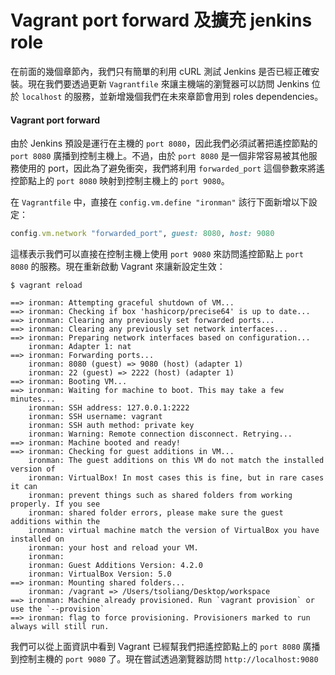 # Vagrant port forward 及擴充 jenkins role

在前面的幾個章節內，我們只有簡單的利用 cURL 測試 Jenkins 是否已經正確安裝。現在我們要透過更新 `Vagrantfile` 來讓主機端的瀏覽器可以訪問 Jenkins 位於 `localhost` 的服務，並新增幾個我們在未來章節會用到 roles dependencies。

#### Vagrant port forward

由於 Jenkins 預設是運行在主機的 `port 8080`，因此我們必須試著把遙控節點的 `port 8080` 廣播到控制主機上。不過，由於 `port 8080` 是一個非常容易被其他服務使用的 port，因此為了避免衝突，我們將利用 `forwarded_port` 這個參數來將遙控節點上的 `port 8080` 映射到控制主機上的 `port 9080`。

在 `Vagrantfile` 中，直接在 `config.vm.define "ironman"` 該行下面新增以下設定：

```ruby
config.vm.network "forwarded_port", guest: 8080, host: 9080
```

這樣表示我們可以直接在控制主機上使用 `port 9080` 來訪問遙控節點上 `port 8080` 的服務。現在重新啟動 Vagrant 來讓新設定生效：

```shell
$ vagrant reload

==> ironman: Attempting graceful shutdown of VM...
==> ironman: Checking if box 'hashicorp/precise64' is up to date...
==> ironman: Clearing any previously set forwarded ports...
==> ironman: Clearing any previously set network interfaces...
==> ironman: Preparing network interfaces based on configuration...
    ironman: Adapter 1: nat
==> ironman: Forwarding ports...
    ironman: 8080 (guest) => 9080 (host) (adapter 1)
    ironman: 22 (guest) => 2222 (host) (adapter 1)
==> ironman: Booting VM...
==> ironman: Waiting for machine to boot. This may take a few minutes...
    ironman: SSH address: 127.0.0.1:2222
    ironman: SSH username: vagrant
    ironman: SSH auth method: private key
    ironman: Warning: Remote connection disconnect. Retrying...
==> ironman: Machine booted and ready!
==> ironman: Checking for guest additions in VM...
    ironman: The guest additions on this VM do not match the installed version of
    ironman: VirtualBox! In most cases this is fine, but in rare cases it can
    ironman: prevent things such as shared folders from working properly. If you see
    ironman: shared folder errors, please make sure the guest additions within the
    ironman: virtual machine match the version of VirtualBox you have installed on
    ironman: your host and reload your VM.
    ironman:
    ironman: Guest Additions Version: 4.2.0
    ironman: VirtualBox Version: 5.0
==> ironman: Mounting shared folders...
    ironman: /vagrant => /Users/tsoliang/Desktop/workspace
==> ironman: Machine already provisioned. Run `vagrant provision` or use the `--provision`
==> ironman: flag to force provisioning. Provisioners marked to run always will still run.
```

我們可以從上面資訊中看到 Vagrant 已經幫我們把遙控節點上的 `port 8080` 廣播到控制主機的 `port 9080` 了。現在嘗試透過瀏覽器訪問 `http://localhost:9080`

